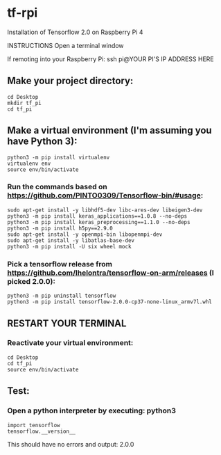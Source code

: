 # tf-rpi
 Installation of Tensorflow 2.0 on Raspberry Pi 4

INSTRUCTIONS
Open a terminal window

If remoting into your Raspberry Pi: ssh pi@YOUR PI'S IP ADDRESS HERE

## Make your project directory:
```
cd Desktop
mkdir tf_pi
cd tf_pi
```
## Make a virtual environment (I'm assuming you have Python 3):

```
python3 -m pip install virtualenv
virtualenv env
source env/bin/activate
```
### Run the commands based on https://github.com/PINTO0309/Tensorflow-bin/#usage:

```
sudo apt-get install -y libhdf5-dev libc-ares-dev libeigen3-dev
python3 -m pip install keras_applications==1.0.8 --no-deps
python3 -m pip install keras_preprocessing==1.1.0 --no-deps
python3 -m pip install h5py==2.9.0
sudo apt-get install -y openmpi-bin libopenmpi-dev
sudo apt-get install -y libatlas-base-dev
python3 -m pip install -U six wheel mock
```

### Pick a tensorflow release from https://github.com/lhelontra/tensorflow-on-arm/releases (I picked 2.0.0): 
```
python3 -m pip uninstall tensorflow
python3 -m pip install tensorflow-2.0.0-cp37-none-linux_armv7l.whl
```
## RESTART YOUR TERMINAL

### Reactivate your virtual environment:
```
cd Desktop
cd tf_pi
source env/bin/activate
```
## Test:
### Open a python interpreter by executing: python3 
```
import tensorflow
tensorflow.__version__
```
This should have no errors and output: 2.0.0